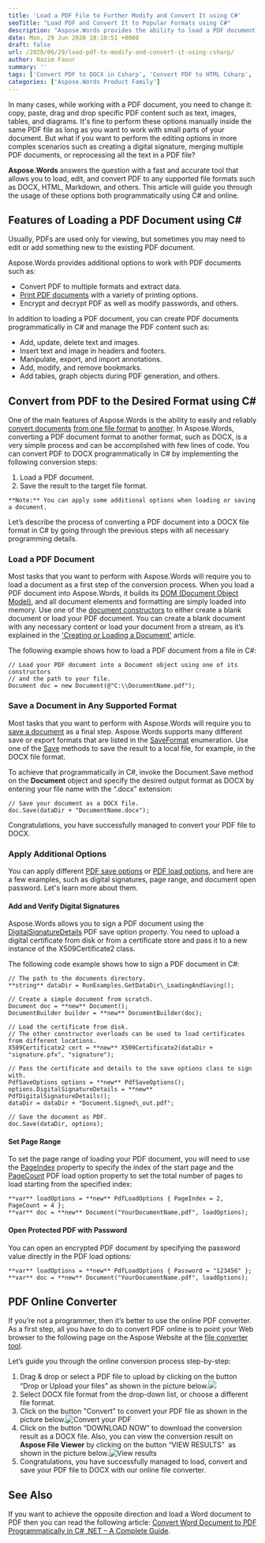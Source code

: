 ```yaml
---
title: 'Load a PDF File to Further Modify and Convert It using C#'
seoTitle: "Load PDF and Convert It to Popular Formats using C#"
description: "Aspose.Words provides the ability to load a PDF document for its further modification. You can save such a PDF in any supported format."
date: Mon, 29 Jun 2020 18:10:51 +0000
draft: false
url: /2020/06/29/load-pdf-to-modify-and-convert-it-using-csharp/
author: Nazim Faour
summary: ''
tags: ['Convert PDF to DOCX in Csharp', 'Convert PDF to HTML Csharp', 'Load PDF Csharp']
categories: ['Aspose.Words Product Family']
---
```


In many cases, while working with a PDF document, you need to change it: copy, paste, drag and drop specific PDF content such as text, images, tables, and diagrams. It's fine to perform these options manually inside the same PDF file as long as you want to work with small parts of your document. But what if you want to perform the editing options in more complex scenarios such as creating a digital signature, merging multiple PDF documents, or reprocessing all the text in a PDF file?

**Aspose.Words** answers the question with a fast and accurate tool that allows you to load, edit, and convert PDF to any supported file formats such as DOCX, HTML, Markdown, and others. This article will guide you through the usage of these options both programmatically using C# and online.

## Features of Loading a PDF Document using C#

Usually, PDFs are used only for viewing, but sometimes you may need to edit or add something new to the existing PDF document.

Aspose.Words provides additional options to work with PDF documents such as:

*   Convert PDF to multiple formats and extract data.
*   [Print PDF documents][1] with a variety of printing options.
*   Encrypt and decrypt PDF as well as modify passwords, and others.

In addition to loading a PDF document, you can create PDF documents programmatically in C# and manage the PDF content such as:

*   Add, update, delete text and images.
*   Insert text and image in headers and footers.
*   Manipulate, export, and import annotations.
*   Add, modify, and remove bookmarks.
*   Add tables, graph objects during PDF generation, and others.

## Convert from PDF to the Desired Format using C#

One of the main features of Aspose.Words is the ability to easily and reliably [convert documents][2] [from one file format][3] to [another][4]. In Aspose.Words, converting a PDF document format to another format, such as DOCX, is a very simple process and can be accomplished with few lines of code. You can convert PDF to DOCX programmatically in C# by implementing the following conversion steps:

1.  Load a PDF document.
2.  Save the result to the target file format.

```
**Note:** You can apply some additional options when loading or saving a document.
```

Let’s describe the process of converting a PDF document into a DOCX file format in C# by going through the previous steps with all necessary programming details.

### Load a PDF Document

Most tasks that you want to perform with Aspose.Words will require you to load a document as a first step of the conversion process. When you load a PDF document into Aspose.Words, it builds its [DOM (Document Object Model)][5], and all document elements and formatting are simply loaded into memory. Use one of the [document constructors][6] to either create a blank document or load your PDF document. You can create a blank document with any necessary content or load your document from a stream, as it’s explained in the ['Creating or Loading a Document'][7] article.

The following example shows how to load a PDF document from a file in C#:

```
// Load your PDF document into a Document object using one of its constructors
// and the path to your file.
Document doc = new Document(@"C:\\DocumentName.pdf");
```

### Save a Document in Any Supported Format

Most tasks that you want to perform with Aspose.Words will require you to [save a document][8] as a final step. Aspose.Words supports many different save or export formats that are listed in the [SaveFormat][9] enumeration. Use one of the [Save][10] methods to save the result to a local file, for example, in the DOCX file format.

To achieve that programmatically in C#, invoke the Document.Save method on the **Document** object and specify the desired output format as DOCX by entering your file name with the “.docx” extension:

```
// Save your document as a DOCX file.
doc.Save(dataDir + "DocumentName.docx");
```

Congratulations, you have successfully managed to convert your PDF file to DOCX.

### Apply Additional Options

You can apply different [PDF save options][11] or [PDF load options][12], and here are a few examples, such as digital signatures, page range, and document open password. Let's learn more about them.

#### Add and Verify Digital Signatures

Aspose.Words allows you to sign a PDF document using the [DigitalSignatureDetails][13] PDF save option property. You need to upload a digital certificate from disk or from a certificate store and pass it to a new instance of the X509Certificate2 class.

The following code example shows how to sign a PDF document in C#:

```
// The path to the documents directory.
**string** dataDir = RunExamples.GetDataDir\_LoadingAndSaving();

// Create a simple document from scratch.
Document doc = **new** Document();
DocumentBuilder builder = **new** DocumentBuilder(doc);

// Load the certificate from disk.
// The other constructor overloads can be used to load certificates from different locations.
X509Certificate2 cert = **new** X509Certificate2(dataDir + "signature.pfx", "signature");

// Pass the certificate and details to the save options class to sign with.
PdfSaveOptions options = **new** PdfSaveOptions();
options.DigitalSignatureDetails = **new** PdfDigitalSignatureDetails();
dataDir = dataDir + "Document.Signed\_out.pdf";

// Save the document as PDF.
doc.Save(dataDir, options);
```

#### Set Page Range

To set the page range of loading your PDF document, you will need to use the [PageIndex][14] property to specify the index of the start page and the [PageCount][15] PDF load option property to set the total number of pages to load starting from the specified index:

```
**var** loadOptions = **new** PdfLoadOptions { PageIndex = 2, PageCount = 4 };  
**var** doc = **new** Document("YourDocumentName.pdf", loadOptions);
```

#### Open Protected PDF with Password

You can open an encrypted PDF document by specifying the password value directly in the PDF load options:

```
**var** loadOptions = **new** PdfLoadOptions { Password = "123456" };  
**var** doc = **new** Document("YourDocumentName.pdf", loadOptions);
```

## PDF Online Converter

If you’re not a programmer, then it’s better to use the online PDF converter. As a first step, all you have to do to convert PDF online is to point your Web browser to the following page on the Aspose Website at the [file converter tool][16].

Let’s guide you through the online conversion process step-by-step:

1.  Drag & drop or select a PDF file to upload by clicking on the button “Drop or Upload your files” as shown in the picture below.![](https://blog.aspose.com/wp-content/uploads/sites/2/2020/06/Drop-or-Upload-your-files.png)
2.  Select DOCX file format from the drop-down list, or choose a different file format.
3.  Click on the button "Convert" to convert your PDF file as shown in the picture below.![Convert your PDF][17]
4.  Click on the button “DOWNLOAD NOW” to download the conversion result as a DOCX file. Also, you can view the conversion result on **Aspose File Viewer** by clicking on the button “VIEW RESULTS”  as shown in the picture below.![View results][18]
5.  Congratulations, you have successfully managed to load, convert and save your PDF file to DOCX with our online file converter.

## See Also

If you want to achieve the opposite direction and load a Word document to PDF then you can read the following article: [Convert Word Document to PDF Programmatically in C# .NET – A Complete Guide][19].




[1]: https://docs.aspose.com/display/wordsnet/Print+a+Document+Programmatically+or+Using+Dialogs
[2]: https://docs.aspose.com/display/wordsnet/Converting+a+Document
[3]: https://apireference.aspose.com/net/words/aspose.words/loadformat
[4]: https://apireference.aspose.com/words/net/aspose.words/saveformat
[5]: https://docs.aspose.com/display/wordsnet/Aspose.Words+Document+Object+Model
[6]: https://apireference.aspose.com/words/net/aspose.words/document/constructors/main
[7]: https://docs.aspose.com/display/wordsnet/Creating+or+Loading+a+Document
[8]: https://docs.aspose.com/display/wordsnet/Saving+a+Document
[9]: http://www.aspose.com/api/net/words/aspose.words/saveformat
[10]: https://apireference.aspose.com/words/net/aspose.words/document/methods/save/index
[11]: https://apireference.aspose.com/words/net/aspose.words.saving/pdfsaveoptions/properties/index
[12]: https://apireference.aspose.com/
[13]: https://apireference.aspose.com/words/net/aspose.words.saving/pdfsaveoptions/properties/digitalsignaturedetails
[14]: https://apireference.aspose.com/
[15]: https://apireference.aspose.com/
[16]: https://products.aspose.app/words/conversion
[17]: https://blog.aspose.com/wp-content/uploads/sites/2/2020/06/convert-your-PDF.png
[18]: https://blog.aspose.com/wp-content/uploads/sites/2/2020/06/download-the-conversion-result.png
[19]: https://blog.aspose.com/2020/01/02/convert-word-doc-docx-to-pdf-in-csharp-net-core/





